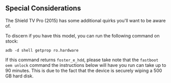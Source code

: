 ## Special Considerations
The Shield TV Pro (2015) has some additional quirks you'll want to be aware of.

To discern if you have this model, you can run the following command on stock:
```
adb -d shell getprop ro.hardware
```

If this command returns `foster_e_hdd`, please take note that the `fastboot oem unlock` command the instructions below will have you run can take up to 90 minutes. This is due to the fact that the device is securely wiping a 500 GB hard disk.
